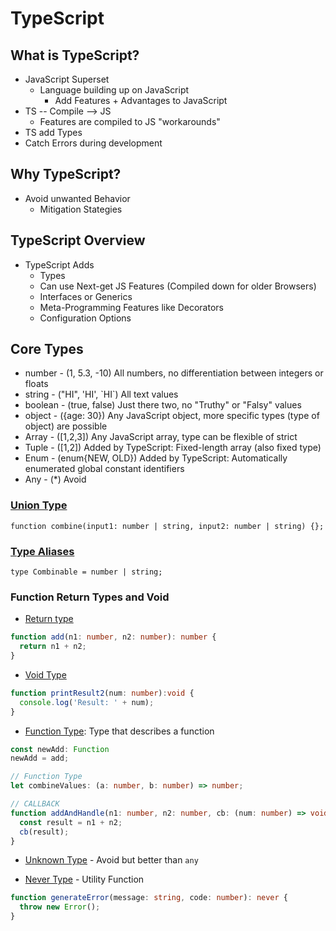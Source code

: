 # TypeScript

## What is TypeScript?

- JavaScript Superset
  - Language building up on JavaScript
    - Add Features + Advantages to JavaScript
- TS -- Compile --> JS
  - Features are compiled to JS "workarounds"
- TS add Types
- Catch Errors during development

## Why TypeScript?

- Avoid unwanted Behavior
  - Mitigation Stategies

## TypeScript Overview

- TypeScript Adds
  - Types
  - Can use Next-get JS Features (Compiled down for older Browsers)
  - Interfaces or Generics
  - Meta-Programming Features like Decorators
  - Configuration Options

## Core Types

- number - (1, 5.3, -10) All numbers, no differentiation between integers or floats
- string - ("HI", 'HI', \`HI\`) All text values
- boolean - (true, false) Just there two, no "Truthy" or "Falsy" values
- object - ({age: 30}) Any JavaScript object, more specific types (type of object) are possible
- Array - ([1,2,3]) Any JavaScript array, type can be flexible of strict
- Tuple - ([1,2]) Added by TypeScript: Fixed-length array (also fixed type)
- Enum - (enum{NEW, OLD}) Added by TypeScript: Automatically enumerated global constant identifiers
- Any - (*) Avoid

### [Union Type](./union-alisaes.ts)

```function combine(input1: number | string, input2: number | string) {};```

### [Type Aliases](./union-aliases.ts)

```type Combinable = number | string;```

### Function Return Types and Void

- [Return type](./functions.ts)

``` TypeScript
function add(n1: number, n2: number): number {
  return n1 + n2;
}
```

- [Void Type](./functions.ts)

``` TypeScript
function printResult2(num: number):void {
  console.log('Result: ' + num);
}
```

- [Function Type](./functions.ts): Type that describes a function

``` TypeScript
const newAdd: Function
newAdd = add;

// Function Type
let combineValues: (a: number, b: number) => number;

// CALLBACK
function addAndHandle(n1: number, n2: number, cb: (num: number) => void) {
  const result = n1 + n2;
  cb(result);
}

```

- [Unknown Type](./unknown-never.ts) - Avoid but better than `any`

- [Never Type](./unknown-never.ts) - Utility Function

``` TypeScript
function generateError(message: string, code: number): never {
  throw new Error();
}
```

